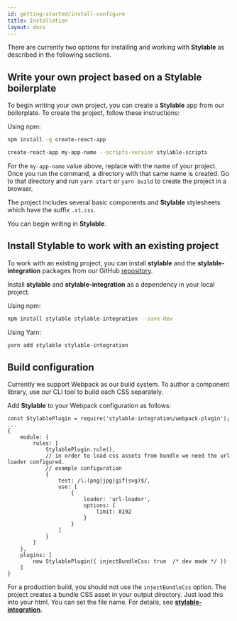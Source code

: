```yaml
---
id: getting-started/install-configure
title: Installation
layout: docs
---
```


There are currently two options for installing and working with **Stylable** as described in the following sections.

## Write your own project based on a Stylable boilerplate

To begin writing your own project, you can create a **Stylable** app from our boilerplate. To create the project, follow these instructions: 

Using npm:
```bash
npm install -g create-react-app

create-react-app my-app-name --scripts-version stylable-scripts
```
For the `my-app-name` value above, replace with the name of your project. Once you run the command, a directory with that same name is created. Go to that directory and run `yarn start` or `yarn build` to create the project in a browser.

The project includes several basic components and **Stylable** stylesheets which have the suffix `.st.css`.

You can begin writing in **Stylable**.

## Install Stylable to work with an existing project

To work with an existing project, you can install **stylable** and the **stylable-integration** packages from our GitHub [repository](https://github.com/wix/stylable). 

Install **stylable** and **stylable-integration** as a dependency in your local project.

Using npm:
```bash
npm install stylable stylable-integration --save-dev
```
Using Yarn:
```bash
yarn add stylable stylable-integration
```

## Build configuration

Currently we support Webpack as our build system. To author a component library, use our CLI tool to build each CSS separately.

Add **Stylable** to your Webpack configuration as follows: 

```
const StylablePlugin = require('stylable-integration/webpack-plugin');
...
{
    module: {
        rules: [
            StylablePlugin.rule(),
            // in order to load css assets from bundle we need the url loader configured.
            // example configuration
            {
                test: /\.(png|jpg|gif|svg)$/,
                use: [
                    {
                        loader: 'url-loader',
                        options: {
                            limit: 8192
                        }
                    }
                ]
            }
        ]
    },
    plugins: [
        new StylablePlugin({ injectBundleCss: true  /* dev mode */ })
    ]
}
```

For a production build, you should not use the `injectBundleCss` option. The project creates a bundle CSS asset in your output directory. Just load this into your html. You can set the file name. For details, see [**stylable-integration**](https://github.com/wix/stylable-integration).

